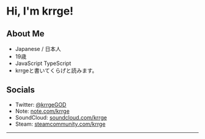 # Hi, I'm krrge!

## About Me
- Japanese / 日本人
- 19歳
- JavaScript TypeScript
- krrgeと書いてくらげと読みます。

## Socials
- Twitter: [@krrgeGOD](https://twitter.com/krrgeGOD)
- Note: [note.com/krrge](https://note.com/krrge)
- SoundCloud: [soundcloud.com/krrge](https://soundcloud.com/krrge)
- Steam: [steamcommunity.com/krrge](https://steamcommunity.com/id/krrge/)

---

